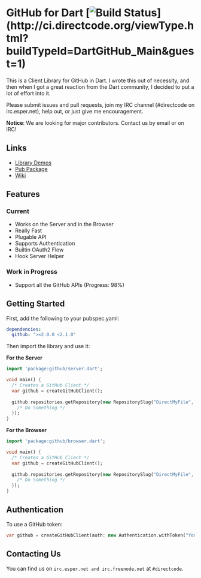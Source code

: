 # GitHub for Dart [![Build Status](http://ci.directcode.org/app/rest/builds/buildType:(id:DartGitHub_Main)/statusIcon)](http://ci.directcode.org/viewType.html?buildTypeId=DartGitHub_Main&guest=1)

This is a Client Library for GitHub in Dart. I wrote this out of necessity, and then when I got a great reaction from the Dart community, I decided to put a lot of effort into it.

Please submit issues and pull requests, join my IRC channel (#directcode on irc.esper.net), help out, or just give me encouragement.

**Notice**: We are looking for major contributors. Contact us by email or on IRC!

## Links

- [Library Demos](http://github.directcode.org/demos/)
- [Pub Package](https://pub.dartlang.org/packages/github)
- [Wiki](https://github.com/DirectMyFile/github.dart/wiki)

## Features

### Current

- Works on the Server and in the Browser
- Really Fast
- Plugable API
- Supports Authentication
- Builtin OAuth2 Flow
- Hook Server Helper

### Work in Progress

- Support all the GitHub APIs (Progress: 98%)

## Getting Started

First, add the following to your pubspec.yaml:

```yaml
dependencies:
  github: ">=2.0.0 <2.1.0"
```

Then import the library and use it:

**For the Server**
```dart
import 'package:github/server.dart';

void main() {
  /* Creates a GitHub Client */
  var github = createGitHubClient();
  
  github.repositories.getRepository(new RepositorySlug("DirectMyFile", "github.dart")).then((Repository repo) {
    /* Do Something */
  });
}
```

**For the Browser**
```dart
import 'package:github/browser.dart';

void main() {
  /* Creates a GitHub Client */
  var github = createGitHubClient();
  
  github.repositories.getRepository(new RepositorySlug("DirectMyFile", "github.dart")).then((Repository repo) {
    /* Do Something */
  });
}
```

## Authentication

To use a GitHub token:

```dart
var github = createGitHubClient(auth: new Authentication.withToken("YourTokenHere"));
```

## Contacting Us

You can find us on `irc.esper.net and irc.freenode.net` at `#directcode`.
